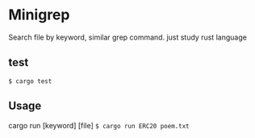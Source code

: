 # Minigrep
Search file by keyword, similar grep command. just study rust language

## test
`$ cargo test`

## Usage
cargo run [keyword] [file]
`$ cargo run ERC20 poem.txt`